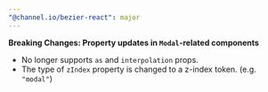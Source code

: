 ```yaml
---
"@channel.io/bezier-react": major
---
```


**Breaking Changes: Property updates in `Modal`-related components**

- No longer supports `as` and `interpolation` props.
- The type of `zIndex` property is changed to a z-index token. (e.g. `"modal"`)
